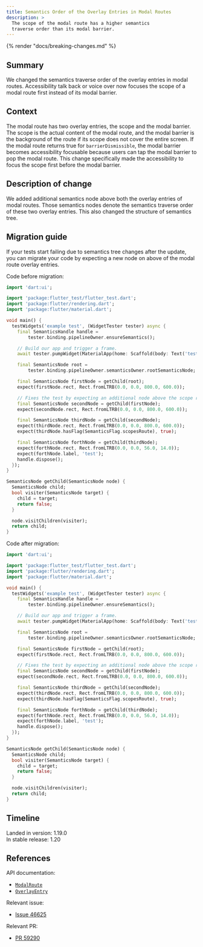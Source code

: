 ```yaml
---
title: Semantics Order of the Overlay Entries in Modal Routes
description: >
  The scope of the modal route has a higher semantics
  traverse order than its modal barrier.
---
```


{% render "docs/breaking-changes.md" %}

## Summary

We changed the semantics traverse order of the overlay entries in modal routes.
Accessibility talk back or voice over now focuses the scope of a modal route
first instead of its modal barrier.

## Context

The modal route has two overlay entries, the scope and the modal barrier. The
scope is the actual content of the modal route, and the modal barrier is the
background of the route if its scope does not cover the entire screen. If the
modal route returns true for `barrierDismissible`, the modal barrier becomes
accessibility focusable because users can tap the modal barrier to pop the
modal route. This change specifically made the accessibility to focus the scope
first before the modal barrier.

## Description of change

We added additional semantics node above both
the overlay entries of modal routes.
Those semantics nodes denote the semantics
traverse order of these two overlay entries.
This also changed the structure of semantics tree.

## Migration guide

If your tests start failing due to semantics tree changes after the update,
you can migrate your code by expecting a new node on above of the modal route
overlay entries.

Code before migration:

```dart
import 'dart:ui';

import 'package:flutter_test/flutter_test.dart';
import 'package:flutter/rendering.dart';
import 'package:flutter/material.dart';

void main() {
  testWidgets('example test', (WidgetTester tester) async {
    final SemanticsHandle handle =
        tester.binding.pipelineOwner.ensureSemantics();

    // Build our app and trigger a frame.
    await tester.pumpWidget(MaterialApp(home: Scaffold(body: Text('test'))));

    final SemanticsNode root =
        tester.binding.pipelineOwner.semanticsOwner.rootSemanticsNode;

    final SemanticsNode firstNode = getChild(root);
    expect(firstNode.rect, Rect.fromLTRB(0.0, 0.0, 800.0, 600.0));

    // Fixes the test by expecting an additional node above the scope route.
    final SemanticsNode secondNode = getChild(firstNode);
    expect(secondNode.rect, Rect.fromLTRB(0.0, 0.0, 800.0, 600.0));

    final SemanticsNode thirdNode = getChild(secondNode);
    expect(thirdNode.rect, Rect.fromLTRB(0.0, 0.0, 800.0, 600.0));
    expect(thirdNode.hasFlag(SemanticsFlag.scopesRoute), true);

    final SemanticsNode forthNode = getChild(thirdNode);
    expect(forthNode.rect, Rect.fromLTRB(0.0, 0.0, 56.0, 14.0));
    expect(forthNode.label, 'test');
    handle.dispose();
  });
}

SemanticsNode getChild(SemanticsNode node) {
  SemanticsNode child;
  bool visiter(SemanticsNode target) {
    child = target;
    return false;
  }

  node.visitChildren(visiter);
  return child;
}
```

Code after migration:

```dart
import 'dart:ui';

import 'package:flutter_test/flutter_test.dart';
import 'package:flutter/rendering.dart';
import 'package:flutter/material.dart';

void main() {
  testWidgets('example test', (WidgetTester tester) async {
    final SemanticsHandle handle =
        tester.binding.pipelineOwner.ensureSemantics();

    // Build our app and trigger a frame.
    await tester.pumpWidget(MaterialApp(home: Scaffold(body: Text('test'))));

    final SemanticsNode root =
        tester.binding.pipelineOwner.semanticsOwner.rootSemanticsNode;

    final SemanticsNode firstNode = getChild(root);
    expect(firstNode.rect, Rect.fromLTRB(0.0, 0.0, 800.0, 600.0));

    // Fixes the test by expecting an additional node above the scope route.
    final SemanticsNode secondNode = getChild(firstNode);
    expect(secondNode.rect, Rect.fromLTRB(0.0, 0.0, 800.0, 600.0));

    final SemanticsNode thirdNode = getChild(secondNode);
    expect(thirdNode.rect, Rect.fromLTRB(0.0, 0.0, 800.0, 600.0));
    expect(thirdNode.hasFlag(SemanticsFlag.scopesRoute), true);

    final SemanticsNode forthNode = getChild(thirdNode);
    expect(forthNode.rect, Rect.fromLTRB(0.0, 0.0, 56.0, 14.0));
    expect(forthNode.label, 'test');
    handle.dispose();
  });
}

SemanticsNode getChild(SemanticsNode node) {
  SemanticsNode child;
  bool visiter(SemanticsNode target) {
    child = target;
    return false;
  }

  node.visitChildren(visiter);
  return child;
}
```

## Timeline

Landed in version: 1.19.0<br>
In stable release: 1.20

## References

API documentation:

* [`ModalRoute`][]
* [`OverlayEntry`][]

Relevant issue:

* [Issue 46625][]

Relevant PR:

* [PR 59290][]

[`ModalRoute`]: {{site.api}}/flutter/widgets/ModalRoute-class.html
[`OverlayEntry`]: {{site.api}}/flutter/widgets/OverlayEntry-class.html
[Issue 46625]: {{site.repo.flutter}}/issues/46625
[PR 59290]: {{site.repo.flutter}}/pull/59290
